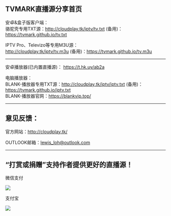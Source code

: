 TVMARK直播源分享首页
------------------------------------------------------------------------------------------------------------------------------------
安卓&盒子版客户端：                                
骆驼壳专用TXT源：http://cloudplay.tk/iptv/tv.txt (备用)：https://tvmark.github.io/tv.txt                                    

IPTV Pro、Televizo等专用M3U源：                               
http://cloudplay.tk/iptv/tv.m3u (备用)：https://tvmark.github.io/tv.m3u

-------------------------------------------------------------------------------
安卓播放器(已内置直播源)： https://t.hk.uy/ab2a

电脑播放器：                                
BLANK-播放器专用TXT源：http://cloudplay.tk/iptv/iptv.txt (备用)：https://tvmark.github.io/iptv.txt                                    
BLANK-播放器官网：https://blankvip.top/                                                                               


------------------------------------------------------------------------------------------------------------------------------------
                                        

意见反馈：
-------------
官方网站：http://cloudplay.tk/

OUTLOOK邮箱：lewis_loh@outlook.com

------------------------------------------------------------------------------------------------------------------------------------

“打赏或捐赠”支持作者提供更好的直播源！
------------------------------------------------------------------------------------------------------------------------------------
微信支付

<a href="https://sm.ms/image/PuldvBjEXVKr9Ut" target="_blank"><img src="https://i.loli.net/2021/01/02/PuldvBjEXVKr9Ut.png" ></a>

支付宝

<a href="https://sm.ms/image/yTza8hHsGjYdxBo" target="_blank"><img src="https://i.loli.net/2021/04/12/yTza8hHsGjYdxBo.jpg" /></a>
